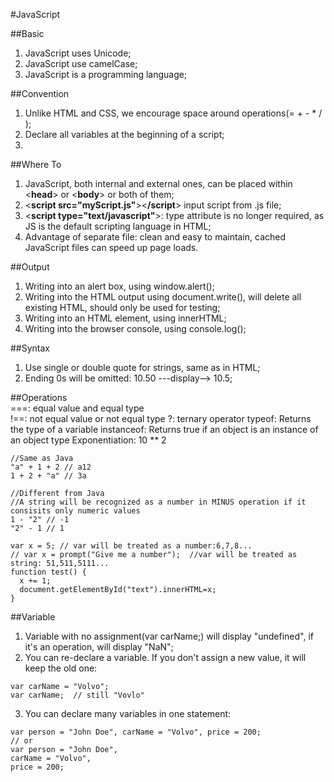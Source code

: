 #JavaScript

##Basic
1. JavaScript uses Unicode;  
2. JavaScript use camelCase;  
3. JavaScript is a programming language;  

##Convention  
1. Unlike HTML and CSS, we encourage space around operations(= + - * / );  
2. Declare all variables at the beginning of a script;  
3. 

##Where To  
1. JavaScript, both internal and external ones, can be placed within <**head**> or <**body**> or both of them;  
2. <**script src="myScript.js"**><**/script**> input script from .js file;   
2. <**script type="text/javascript"**>: type attribute is no longer required, as JS is the default scripting language in HTML;    
3. Advantage of separate file: clean and easy to maintain, cached JavaScript files can speed up page loads.  

##Output  
1. Writing into an alert box, using window.alert();  
2. Writing into the HTML output using document.write(), will delete all existing HTML, should only be used for testing;    
3. Writing into an HTML element, using innerHTML;  
4. Writing into the browser console, using console.log();  


##Syntax  
1. Use single or double quote for strings, same as in HTML;  
2. Ending 0s will be omitted: 10.50 ---display--> 10.5;  


##Operations  
===:	equal value and equal type  
!==:	not equal value or not equal type
?:	ternary operator
typeof:	Returns the type of a variable
instanceof:	Returns true if an object is an instance of an object type
Exponentiation:	10 ** 2
```
//Same as Java
"a" + 1 + 2 // a12
1 + 2 + "a" // 3a

//Different from Java
//A string will be recognized as a number in MINUS operation if it consisits only numeric values
1 - "2" // -1        
"2" - 1 // 1
```
```
var x = 5; // var will be treated as a number:6,7,8...
// var x = prompt("Give me a number");  //var will be treated as string: 51,511,5111...
function test() {
  x += 1;
  document.getElementById("text").innerHTML=x;
}
```

##Variable
1. Variable with no assignment(var carName;) will display "undefined", if it's an operation, will display "NaN";  
2. You can re-declare a variable. If you don't assign a new value, it will keep the old one:  
```
var carName = "Volvo";
var carName;  // still "Vovlo"
```
3. You can declare many variables in one statement:
```
var person = "John Doe", carName = "Volvo", price = 200;
// or
var person = "John Doe", 
carName = "Volvo", 
price = 200;
```
